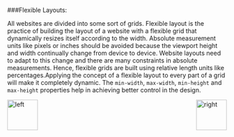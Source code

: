 ###Flexible Layouts:
<p>All websites are divided into some sort of grids. Flexible layout is the practice of building the layout of a website 
with a flexible grid that dynamically resizes itself according to the width. Absolute measurement units like pixels
or inches should be avoided because the viewport height and width continually change from device to device.
Website layouts need to adapt to this change and there are many constraints in absolute measurements. 
Hence, flexible grids are built using relative length units like percentages.Applying the concept of a flexible layout 
to every part of a grid will make it completely dynamic. The <code>min-width</code>, <code>max-width</code>, 
<code>min-height</code> and <code>max-height</code> properties 
help in achieving better control in the design.</p>

[<img align="left" alt="left" src="https://cloud.githubusercontent.com/assets/14101008/11165526/091b197c-8acf-11e5-8ac1-3a1e5042ed78.png" width="70" height="70"></img>](https://github.com/vaishnaviviswanathan/CSCI_5828_RESPONSIVE-WEB-DESIGN/blob/master/TechStart.md)
[<img align="right" alt="right" src="https://cloud.githubusercontent.com/assets/14101008/11165527/0a4289a2-8acf-11e5-8378-c5e3a55ab4dc.png" width="70" height="70"></img>](https://github.com/vaishnaviviswanathan/CSCI_5828_RESPONSIVE-WEB-DESIGN/blob/master/FlexLayoutDemo.md)
